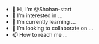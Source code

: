 - 👋 Hi, I’m @Shohan-start
- 👀 I’m interested in ...
- 🌱 I’m currently learning ...
- 💞️ I’m looking to collaborate on ...
- 📫 How to reach me ...

<!---
Shohan-start/Shohan-start is a ✨ special ✨ repository because its `README.md` (this file) appears on your GitHub profile.
You can click the Preview link to take a look at your changes.
--->
